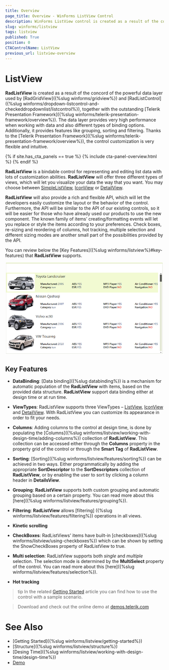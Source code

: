 ```yaml
---
title: Overview
page_title: Overview - WinForms ListView Control
description: WinForms ListView control is created as a result of the concord of the powerful data layer used by RadGridView and RadListControl, together with the outstanding Telerik Presentation Framework.
slug: winforms/listview
tags: listview
published: True
position: 0
CTAControlName: ListView
previous_url: listview-overview
---
```


# ListView

**RadListView** is created as a result of the concord of the powerful data layer used by [RadGridView]({%slug winforms/gridview%}) and [RadListControl]({%slug winforms/dropdown-listcontrol-and-checkeddropdownlist/listcontrol%}), together with the outstanding [Telerik Presentation Framework]({%slug winforms/telerik-presentation-framework/overview%}). The data layer provides very high performance when working with data and also different types of binding options. Additionally, it provides features like grouping, sorting and filtering. Thanks to the [Telerik Presentation Framework]({%slug winforms/telerik-presentation-framework/overview%}), the control customization is very flexible and intuitive.

{% if site.has_cta_panels == true %}
{% include cta-panel-overview.html %}
{% endif %}
        
**RadListView** is a bindable control for representing and editing list data with lots of customization abilities. **RadListView** will offer three different types of views, which will let you visualize your data the way that you want. You may choose between [SimpleListView](https://docs.telerik.com/devtools/winforms/controls/listview/views#listview), [IconView](https://docs.telerik.com/devtools/winforms/controls/listview/views#iconsview) or [DetailView](https://docs.telerik.com/devtools/winforms/controls/listview/views#detailsview).      

**RadListView** will also provide a rich and flexible API, which will let the developers easily customize the layout or the behavior of the control. Furthermore, the API will be similar to the API of our existing controls, so it will be easier for those who have already used our products to use the new component. The known family of items’ creating/formatting events will let you replace or style the items according to your preferences. Check boxes, re-sizing and reordering of columns, hot tracking, multiple selection and different sizing modes are another small part of the possibilities provided by the API.

You can review below the [Key Features]({%slug winforms/listview%}#key-features) that **RadListView** supports.

![listview-overview 001](images/listview-overview001.png)

## Key Features

* __DataBinding__: [Data binding]({%slug databinding%}) is a mechanism for automatic population of the **RadListView** with items, based on the provided data structure. **RadListView** support data binding either at design time or at run time. 

* __ViewTypes__: RadListView supports three ViewTypes – [ListView](https://docs.telerik.com/devtools/winforms/controls/listview/views#listview), [IconView](https://docs.telerik.com/devtools/winforms/controls/listview/views#iconsview) and [DetailView](https://docs.telerik.com/devtools/winforms/controls/listview/views#detailsview). With RadListView you can customize its appearance in order to fit your needs.

* __Columns__: Adding columns to the control at design time, is done by populating the [Columns]({%slug winforms/listview/working-with-design-time/adding-columns%}) collection of **RadListView**. This collection can be accessed either through the __Columns__ property in the property grid of the control or through the __Smart Tag__ of **RadListView**. 

* __Sorting__: [Sorting]({%slug winforms/listview/features/sorting%}) can be achieved in two ways. Either programmatically by adding the appropriate __SortDescriptor__ to the __SortDescriptors__ collection of **RadListView**, or by enabling the user to sort by clicking a column header in __DetailsView__.

* __Grouping__: **RadListView** supports both custom grouping and automatic grouping based on a certain property. You can read more about this [here]({%slug winforms/listview/features/grouping%}).

* __Filtering__: __RadListView__ allows [filtering] ({%slug winforms/listview/features/filtering%}) operations in all views.

* __Kinetic scrolling__

* __CheckBoxes__: RadListViews' items have built-in [checkboxes]({%slug winforms/listview/using-checkboxes%}) which can be shown by setting the ShowCheckBoxes property of RadListView to true.

* __Multi selection__: RadListView supports both *single* and *multiple* selection. The selection mode is determined by the **MultiSelect** property of the control.  You can read more about this [here]({%slug winforms/listview/features/selection%}).

* __Hot tracking__

>tip In the related [Getting Started](https://docs.telerik.com/devtools/winforms/controls/listview/getting-started) article you can find how to use the control with a sample scenario.

> Download and check out the online demo at [demos.telerik.com](https://telerik-winforms-demos.s3.amazonaws.com/TelerikWinFormsExamplesLauncher.exe)

# See Also

* [Getting Started]({%slug winforms/listview/getting-started%})
* [Structure]({%slug winforms/listview/structure%})
* [Desing Time]({%slug winforms/listview/working-with-design-time/design-time%})
* [Demo](https://telerik-winforms-demos.s3.amazonaws.com/TelerikWinFormsExamplesLauncher.exe)
